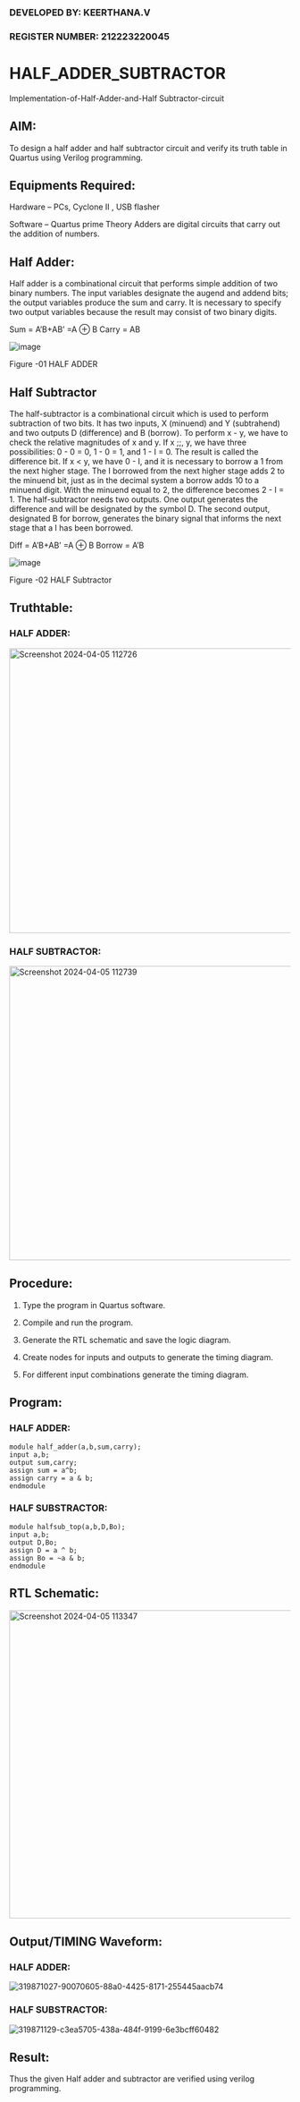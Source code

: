 ### DEVELOPED BY: KEERTHANA.V
### REGISTER NUMBER: 212223220045
# HALF_ADDER_SUBTRACTOR

Implementation-of-Half-Adder-and-Half Subtractor-circuit

## AIM:

To design a half adder and half subtractor circuit and verify its truth table in Quartus using Verilog programming.

## Equipments Required:

Hardware – PCs, Cyclone II , USB flasher 

Software – Quartus prime Theory Adders are digital circuits that carry out the addition of numbers.

## Half Adder:

Half adder is a combinational circuit that performs simple addition of two binary numbers. The input variables designate the augend and addend bits; the output variables produce the sum and carry. It is necessary to specify two output variables because the result may consist of two binary digits.

Sum = A’B+AB’ =A ⊕ B Carry = AB

![image](https://github.com/naavaneetha/HALF_ADDER_SUBTRACTOR/assets/154305477/bd4a0b2c-cdbc-4184-ab08-81578f121e1f)

Figure -01 HALF ADDER

## Half Subtractor

The half-subtractor is a combinational circuit which is used to perform subtraction of two bits. It has two inputs, X (minuend) and Y (subtrahend) and two outputs D (difference) and B (borrow). To perform x - y, we have to check the relative magnitudes of x and y. If x ;;, y, we have three possibilities: 0 - 0 = 0, 1 - 0 = 1, and 1 - I = 0. The result is called the difference bit. If x < y, we have 0 - I, and it is necessary to borrow a 1 from the next higher stage. The I borrowed from the next higher stage adds 2 to the minuend bit, just as in the decimal system a borrow adds 10 to a minuend digit. With the minuend equal to 2, the difference becomes 2 - I = 1. The half-subtractor needs two outputs. One output generates the difference and will be designated by the symbol D. The second output, designated B for borrow, generates the binary signal that informs the next stage that a I has been borrowed. 

Diff = A’B+AB’ =A ⊕ B
Borrow = A’B

 ![image](https://github.com/naavaneetha/HALF_ADDER_SUBTRACTOR/assets/154305477/d76b099c-513f-4e7c-843a-e2fd028a531a)

Figure -02 HALF Subtractor

## Truthtable:
### HALF ADDER:
<img width="509" alt="Screenshot 2024-04-05 112726" src="https://github.com/Keerthana-VJ/HALF_ADDER_SUBTRACTOR/assets/149347704/8fc4d9aa-9271-45fa-b498-7ffec764b9c7">

### HALF SUBTRACTOR:
<img width="526" alt="Screenshot 2024-04-05 112739" src="https://github.com/Keerthana-VJ/HALF_ADDER_SUBTRACTOR/assets/149347704/55e17951-bc77-4722-a01c-bf26589db032">

## Procedure:

1.	Type the program in Quartus software.

2.	Compile and run the program.

3.	Generate the RTL schematic and save the logic diagram.

4.	Create nodes for inputs and outputs to generate the timing diagram.

5.	For different input combinations generate the timing diagram.


## Program:
### HALF ADDER:
```
module half_adder(a,b,sum,carry);
input a,b;
output sum,carry; 
assign sum = a^b;
assign carry = a & b;
endmodule
```
### HALF SUBSTRACTOR:
```
module halfsub_top(a,b,D,Bo);
input a,b;
output D,Bo; 
assign D = a ^ b;
assign Bo = ~a & b;
endmodule
```

## RTL Schematic:
<img width="551" alt="Screenshot 2024-04-05 113347" src="https://github.com/Keerthana-VJ/HALF_ADDER_SUBTRACTOR/assets/149347704/cc531bc4-2404-4dc9-9c29-fe737d46788b">

## Output/TIMING Waveform:
### HALF ADDER:
![319871027-90070605-88a0-4425-8171-255445aacb74](https://github.com/Keerthana-VJ/HALF_ADDER_SUBTRACTOR/assets/149347704/270803f2-ce27-43a5-856d-c89984eb5115)

### HALF SUBSTRACTOR:
![319871129-c3ea5705-438a-484f-9199-6e3bcff60482](https://github.com/Keerthana-VJ/HALF_ADDER_SUBTRACTOR/assets/149347704/ce4bd7a0-31c6-476a-a088-6daf05e2f91d)


## Result:
Thus the given Half adder and subtractor are verified using verilog programming.
